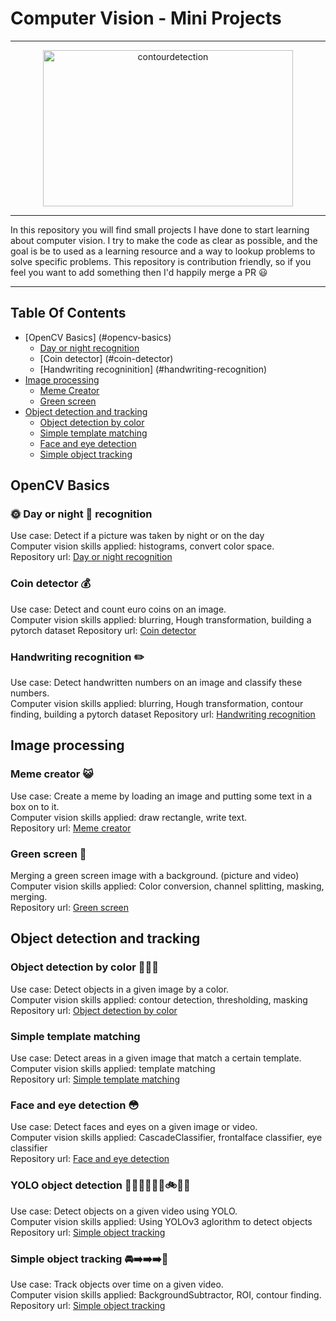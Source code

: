# Computer Vision - Mini Projects

***

<p align="center">
<img alt="contourdetection" width="400" height="250" src="https://media.giphy.com/media/nRMNBsprKN0zLpaiHO/giphy-downsized-large.gif">
</p>

***

In this repository you will find small projects I have done to start learning about computer vision. I try to make the code as clear as possible, and the goal is be to used as a learning resource and a way to lookup problems to solve specific problems. This repository is contribution friendly, so if you feel you want to add something then I'd happily merge a PR 😃

***

## Table Of Contents

- [OpenCV Basics] (#opencv-basics)
	- [Day or night recognition](#day-or-night-recognition)
	- [Coin detector] (#coin-detector)
	- [Handwriting recogninition] (#handwriting-recognition)	
- [Image processing](#tensorflow-tutorials)
	- [Meme Creator](#Meme-Creator)
	- [Green screen](#Green-screen)
- [Object detection and tracking](#pytorch-tutorials)
	- [Object detection by color](#Object-detection-by-color)
	- [Simple template matching](#Simple-template-matching)
	- [Face and eye detection](#face-and-eye-detection)
	- [Simple object tracking](#simple-object-tracking)


## OpenCV Basics
### 🌞 Day or night 🌛 recognition 
Use case: Detect if a picture was taken by night or on the day <br>
Computer vision skills applied: histograms, convert color space. <br>
Repository url: [Day or night recognition](https://github.com/Tobias-GH-Schulz/computer-vision/tree/main/Day%20or%20night%20recognition)<br>

### Coin detector 💰
Use case: Detect and count euro coins on an image. <br>
Computer vision skills applied: blurring, Hough transformation, building a pytorch dataset
Repository url: [Coin detector](https://github.com/Tobias-GH-Schulz/computer-vision/tree/main/Coin%20detector)<br>

### Handwriting recognition ✏️
Use case: Detect handwritten numbers on an image and classify these numbers. <br>
Computer vision skills applied: blurring, Hough transformation, contour finding, building a pytorch dataset
Repository url: [Handwriting recognition](https://github.com/Tobias-GH-Schulz/computer-vision/tree/main/Handwriting%20recognition)<br>
  

## Image processing
### Meme creator 😺
Use case: Create a meme by loading an image and putting some text in a box on to it. <br>
Computer vision skills applied: draw rectangle, write text. <br>
Repository url: [Meme creator](https://github.com/Tobias-GH-Schulz/computer-vision/tree/main/Meme%20creator)<br>

### Green screen 🎥
Merging a green screen image with a background. (picture and video) <br>
Computer vision skills applied: Color conversion, channel splitting, masking, merging. <br>
Repository url: [Green screen](https://github.com/Tobias-GH-Schulz/computer-vision/tree/main/Green%20screen)<br>



## Object detection and tracking
### Object detection by color 📕📗📘 
Use case: Detect objects in a given image by a color. <br>
Computer vision skills applied: contour detection, thresholding, masking <br>
Repository url: [Object detection by color](https://github.com/Tobias-GH-Schulz/computer-vision/tree/main/Object%20detection%20by%20color)<br>

### Simple template matching 
Use case: Detect areas in a given image that match a certain template. <br>
Computer vision skills applied: template matching <br>
Repository url: [Simple template matching](https://github.com/Tobias-GH-Schulz/computer-vision/tree/main/Simple%20template%20matching)<br>

### Face and eye detection 😳
Use case: Detect faces and eyes on a given image or video. <br>
Computer vision skills applied: CascadeClassifier, frontalface classifier, eye classifier <br>
Repository url: [Face and eye detection](https://github.com/Tobias-GH-Schulz/computer-vision/tree/main/Face%20detector)<br>

### YOLO object detection 🐶🐱🐵🚗🚌🚚🚲🍏🍌    
Use case: Detect objects on a given video using YOLO. <br>
Computer vision skills applied: Using YOLOv3 aglorithm to detect objects <br>
Repository url: [Simple object tracking](https://github.com/Tobias-GH-Schulz/computer-vision/tree/main/Simple%20object%20tracking)<br>

### Simple object tracking 🚘➡️➡️➡️🚗
Use case: Track objects over time on a given video. <br>
Computer vision skills applied: BackgroundSubtractor, ROI, contour finding. <br>
Repository url: [Simple object tracking](https://github.com/Tobias-GH-Schulz/computer-vision/tree/main/Simple%20object%20tracking)<br>











